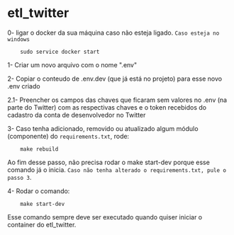 # etl_twitter

0- ligar o docker da sua máquina caso não esteja ligado. `Caso esteja no windows`

        sudo service docker start

1- Criar um novo arquivo com o nome ".env"

2- Copiar o conteudo de .env.dev (que já está no projeto) para esse novo .env criado

2.1- Preencher os campos das chaves que ficaram sem valores no .env (na parte do Twitter) com as respectivas chaves e o token recebidos do cadastro da conta de desenvolvedor no Twitter 

3- Caso tenha adicionado, removido ou atualizado algum módulo (componente) do `requirements.txt`, rode:

        make rebuild

Ao fim desse passo, não precisa rodar o make start-dev porque esse comando já o inicia. `Caso não tenha alterado o requirements.txt, pule o passo 3`.

4- Rodar o comando:

        make start-dev

Esse comando sempre deve ser executado quando quiser iniciar o container do etl_twitter.

